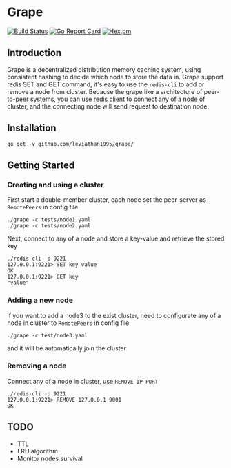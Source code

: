 # Grape

[![Build Status](https://travis-ci.org/Leviathan1995/grape.svg?branch=master)](https://travis-ci.org/Leviathan1995/grape)
[![Go Report Card](https://goreportcard.com/badge/github.com/leviathan1995/grape)](https://goreportcard.com/report/github.com/leviathan1995/grape)
[![Hex.pm](https://img.shields.io/hexpm/l/plug.svg)]()

## Introduction
Grape is a decentralized distribution memory caching system, using consistent hashing to decide which node to store the data in. Grape support redis SET and GET command, it's easy to use the `redis-cli` to add or remove a node from cluster. Because the grape like a architecture of peer-to-peer systems, you can use redis client to connect any of a node of cluster, and the connecting node will send request to destination node.

## Installation
	go get -v github.com/leviathan1995/grape/
## Getting Started
### Creating and using a cluster
First start a double-member cluster, each node set the peer-server as `RemotePeers` in config file
		
	./grape -c tests/node1.yaml
	./grape -c tests/node2.yaml

Next, connect to any of a node and store a key-value and retrieve the stored key
	
	./redis-cli -p 9221
	127.0.0.1:9221> SET key value
	OK
	127.0.0.1:9221> GET key
	"value"

### Adding a new node
if you want to add a node3 to the exist cluster, need to configurate any of a node in cluster to `RemotePeers` in config file
	
	./grape -c test/node3.yaml

and it will be automatically join the cluster

### Removing a node
Connect any of a node in cluster, use `REMOVE IP PORT`
	
	./redis-cli -p 9221
	127.0.0.1:9221> REMOVE 127.0.0.1 9001
	OK
	
## TODO
* TTL
* LRU algorithm
* Monitor nodes survival

